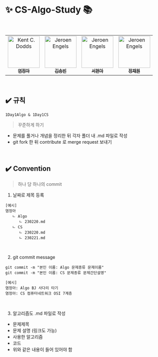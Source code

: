 # ✨ CS-Algo-Study 📚

<table>
  <tbody>
    <tr>
      <td align="center">
        <a href="https://github.com/yeomss">
            <img src="https://avatars.githubusercontent.com/u/50233862?v=4" width="100px;" alt="Kent C. Dodds"/>
            <br />
            <sub><b>염정아</b></sub>
        </a>
        </td>
        <br />
        <td align="center">
        <a href="https://github.com/dhyunee">
            <img src="https://avatars.githubusercontent.com/u/101089655?v=4" width="100px;" alt="Jeroen Engels"/>
            <br />
            <sub><b>김송빈</b></sub>
        </a>
        <br />
        </td>
        <td align="center">
        <a href="https://github.com/hyeonaseome">
            <img src="https://avatars.githubusercontent.com/u/109887404?v=4" width="100px;" alt="Jeroen Engels"/>
            <br />
            <sub><b>서현아</b></sub>
        </a>
        <br />
        </td>
        <td align="center">
        <a href="https://github.com/noonmap">
            <img src="https://avatars.githubusercontent.com/u/36250213?v=4" width="100px;" alt="Jeroen Engels"/>
            <br />
            <sub><b>정채원</b></sub>
        </a>
        <br />
        </td>
    </tr>
    </tbody>
</table>

<br/>

## ✔️ 규칙

```
1Day1Algo & 1Day1CS
```
> 꾸준하게 하기
- 문제를 풀거나 개념을 정리한 뒤 각자 폴더 내 .md 파일로 작성
- git fork 한 뒤 contribute 로 merge request 보내기



<br/>

## ✔️ Convention
> 하나 당 하나의 commit

1. 날짜로 제목 등록

```
[예시]
염정아
   ㄴ Algo
      ㄴ 230220.md
   ㄴ CS
      ㄴ 230220.md
      ㄴ 230221.md
```
<br/>

2. git commit message
```
git commit -m "본인 이름: Algo 문제종류 문제이름"
git commit -m "본인 이름: CS 문제종류 문제간단설명"
```
```
[예시]
염정아: Algo BJ 사다리 타기
염정아: CS 컴퓨터네트워크 OSI 7계층
```
<br/>

3. 알고리즘도 .md 파일로 작성
- 문제제목
- 문제 설명 (링크도 가능)
- 사용한 알고리즘
- 코드
- 위와 같은 내용이 들어 있어야 함
